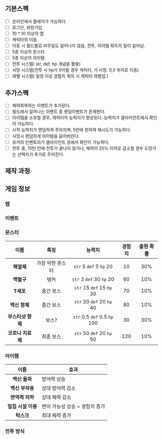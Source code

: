 ## 기본스펙
- [ ] 온라인에서 플레이가 가능하다.
- [ ] 로그인, 회원가입
- [ ] 10 * 10 이상의 맵
- [ ] 캐릭터의 이동
- [ ] 이동 시 필드별로 아무일도 일어나지 않음, 전투, 아이템 획득의 일이 일어남.
- [ ] 5종 이상의 몬스터
- [ ] 5종 이상의 아이템
- [ ] 전투 시스템( str, def, hp 개념을 활용)
- [ ] 사망 시스템(전투 시 hp가 0이될 경우 캐릭터, 가 사망. 0,0 위치로 이동)
- [ ] 레벨 시스템( 일정 이상 경험치 획득 시 캐릭터 레벨업.)

## 추가스펙
- [ ] 체력회복하는 이벤트가 추가된다.
- [ ] 필드에서 일어나는 이벤트 중 랜덤이벤트가 존재한다.
- [ ] 아이템을 소유할 경우, 캐릭터의 능력치가 향상된다. 능력치가 클라이언트에서 확인이 가능하다.
- [ ] 시작 능력치가 랜덤하게 주어지며, 5번에 한하여 재시도가 가능하다.
- [ ] 사망시 랜덤하게 아이템을 잃어버린다.
- [ ] 유저의 인벤토리가 클라이언트 상에서 확인이 가능하다.
- [ ] 전투 중, 10턴 안에 전투가 끝나지 않거나, 체력이 20% 이하로 감소할 경우 도망가는 선택지가 추가로 주어진다.

## 제작 과정

## 게임 정보

### 맵

### 이벤트

### 몬스터
| 이름 | 특징 | 능력치 | 경험치 | 출현 확률 |
|:-----:|:-----:|:-----:|:-----:|:-----:|
| **해열제** | 가장 약한 몬스터 | `str` 5  `def` 5  `hp` 20 | 10 | 30% |
| **백혈구** | 탱커 | `str` 3  `def` 30  `hp` 20 | 60 | 10% |
| **T세포** | 중간 보스 | `str` 15  `def` 15  `hp` 30 | 70 | 10% |
| **백신 항체** | 중간 보스 | `str` 20  `def` 20  `hp` 40 | 80 | 10% |
| **부스터샷 항체** | 보스? | `str` 0.5  `def` 0.5  `hp` 100 | 30 | 30% |
| **코로나 치료제** | 최종 보스 | `str` 50  `def` 20  `hp` 50 | 120 | 10% |

### 아이템
| 이름 | 효과 |
|:---:|---|
| **백신 돌파** | 방어력 상승 |
| **백신 부작용** | 상대 방어력 감소 |
| **면역력 저하** | 상대 체력 감소 |
| **밀집 시설 이용** | 변이 가능성 상승 = 경험치 증가 |
| **턱스크** | 최대 체력 증가 |

### 전투 방식
